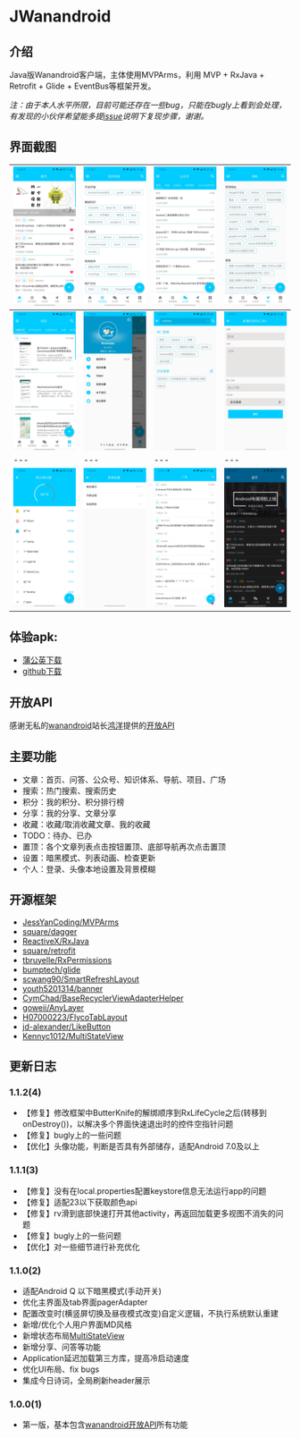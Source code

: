 # JWanandroid

## 介绍
Java版Wanandroid客户端，主体使用MVPArms，利用 MVP + RxJava + Retrofit + Glide + EventBus等框架开发。

*注：由于本人水平所限，目前可能还存在一些bug，只能在bugly上看到会处理，有发现的小伙伴希望能多提[issue](https://github.com/RookieJay/JWanandroid/issues/new)说明下复现步骤，谢谢。*

## 界面截图

| ![首页](imgs/首页.jpg) | ![知识体系](imgs/知识体系.jpg) | ![公众号](imgs/公众号.jpg) | ![导航](imgs/导航.jpg) |
| --- | --- | --- | --- |
| ![项目](imgs/项目.jpg) | ![侧滑菜单](imgs/侧滑菜单.jpg) | ![搜索](imgs/搜索.jpg) | ![TODO编辑](imgs/TODO编辑.jpg) |
| --- | --- | --- | --- |
| ![积分排行榜](imgs/积分排行榜.jpg) | ![系统设置](imgs/系统设置.jpg) | ![广场](imgs/广场.jpg) | ![暗黑模式](imgs/暗黑模式.jpg) |

## 体验apk:

- [蒲公英下载](https://www.pgyer.com/oRsT)
- [github下载](https://github.com/RookieJay/JWanandroid/raw/master/apk/wanandroid-release-v1.1.0.apk)

## 开放API

感谢无私的[wanandroid](https://wanandroid.com/)站长[鸿洋](https://me.csdn.net/lmj623565791)提供的[开放API](https://wanandroid.com/blog/show/2)

## 主要功能

- 文章：首页、问答、公众号、知识体系、导航、项目、广场
- 搜索：热门搜索、搜索历史
- 积分：我的积分、积分排行榜
- 分享：我的分享、文章分享
- 收藏：收藏/取消收藏文章、我的收藏
- TODO：待办、已办
- 置顶：各个文章列表点击按钮置顶、底部导航再次点击置顶
- 设置：暗黑模式、列表动画、检查更新
- 个人：登录、头像本地设置及背景模糊

## 开源框架

- [JessYanCoding/MVPArms](https://github.com/JessYanCoding/MVPArms)
- [square/dagger](https://github.com/square/dagger)
- [ReactiveX/RxJava](https://github.com/ReactiveX/RxJava)
- [square/retrofit](https://github.com/square/retrofit)
- [tbruyelle/RxPermissions](https://github.com/tbruyelle/RxPermissions)
- [bumptech/glide](https://github.com/bumptech/glide)
- [scwang90/SmartRefreshLayout](https://github.com/scwang90/SmartRefreshLayout)
- [youth5201314/banner](https://github.com/youth5201314/banner)
- [CymChad/BaseRecyclerViewAdapterHelper](https://github.com/CymChad/BaseRecyclerViewAdapterHelper)
- [goweii/AnyLayer](https://github.com/goweii/AnyLayer)
- [H07000223/FlycoTabLayout](https://github.com/H07000223/FlycoTabLayout)
- [jd-alexander/LikeButton](https://github.com/jd-alexander/LikeButton)
- [Kennyc1012/MultiStateView](https://github.com/Kennyc1012/MultiStateView)

## 更新日志

### 1.1.2(4)
- 【修复】修改框架中ButterKnife的解绑顺序到RxLifeCycle之后(转移到onDestroy())，以解决多个界面快速退出时的控件空指针问题
- 【修复】bugly上的一些问题
- 【优化】头像功能，判断是否具有外部储存，适配Android 7.0及以上

### 1.1.1(3)
- 【修复】没有在local.properties配置keystore信息无法运行app的问题
- 【修复】适配23以下获取颜色api
- 【修复】rv滑到底部快速打开其他activity，再返回加载更多视图不消失的问题
- 【修复】bugly上的一些问题
- 【优化】对一些细节进行补充优化

### 1.1.0(2)
- 适配Android Q 以下暗黑模式(手动开关)
- 优化主界面及tab界面pagerAdapter
- 配置改变时(横竖屏切换及昼夜模式改变)自定义逻辑，不执行系统默认重建
- 新增/优化个人用户界面MD风格
- 新增状态布局[MultiStateView](https://github.com/Kennyc1012/MultiStateView)
- 新增分享、问答等功能
- Application延迟加载第三方库，提高冷启动速度
- 优化UI布局、fix bugs
- 集成今日诗词，全局刷新header展示

### 1.0.0(1)
- 第一版，基本包含[wanandroid开放API](https://wanandroid.com/blog/show/2)所有功能






